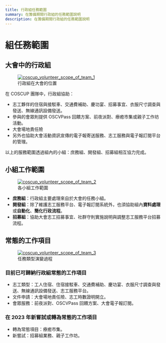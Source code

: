 ```yaml
---
title: 行政組任務範圍
summary: 在籌備期間行政組的任務範圍說明
description: 在籌備期間行政組的任務範圍說明
---
```


# 組任務範圍

## 大會中的行政組

<figure markdown>
  <a href="https://volunteer.coscup.org/doc/docs_instruction_scope_of_team_1.svg">
    <img alt="coscup_volunteer_scope_of_team_1" src="https://volunteer.coscup.org/doc/docs_instruction_scope_of_team_1.svg">
  </a>
  <figcaption>行政組在大會的位置</figcaption>
</figure>

在 COSCUP 團隊中，行政組協助：

- 志工夥伴的住宿與接駁車、交通費補助、慶功宴、招募事宜、衣服尺寸調查與發送、無線通訊設備發送。
- 參與的會眾則提供 OSCVPass 回饋方案、前夜派對、療癒市集或親子工作坊活動。
- 大會場地責任險
- 另外也協助大會活動資訊宣傳的電子報寄送服務、志工服務與電子報訂閱平台的管理。

以上的服務範圍透過組內的小組：庶務組、開發組、招募組相互協力完成。

## 小組工作範圍

<figure markdown>
  <a href="https://volunteer.coscup.org/doc/docs_instruction_scope_of_team_2.svg">
    <img alt="coscup_volunteer_scope_of_team_2" src="https://volunteer.coscup.org/doc/docs_instruction_scope_of_team_2.svg">
  </a>
  <figcaption>各小組工作範圍</figcaption>
</figure>

- **庶務組**：行政組主要處理來自於大會的任務小組。
- **開發組**：除了維護志工服務平台、電子報訂閱系統外，也須協助組內**資料處理**或**自動化**、**簡化行政流程**。
- **招募組**：協助大會志工招募事宜、社群守則實施說明與調整志工服務平台招募流程。

## 常態的工作項目

<figure markdown>
  <a href="https://volunteer.coscup.org/doc/docs_instruction_scope_of_team_3.svg">
    <img alt="coscup_volunteer_scope_of_team_3" src="https://volunteer.coscup.org/doc/docs_instruction_scope_of_team_3.svg">
  </a>
  <figcaption>任務類型演變過程</figcaption>
</figure>

### 目前已可歸納行政組常態的工作項目

- 志工類型：工人住宿、住宿接駁車、交通費補助、慶功宴、衣服尺寸調查與發送、無線通訊設備發送、志工服務平台。
- 文件申請：大會場地責任險、志工時數證明開立。
- 會眾服務：前夜派對、OSCVPass 回饋方案、大會電子報訂閱。

### 在 2023 年新嘗試或轉為常態的工作項目

- 轉為常態項目：療癒市集。
- 新嘗試：招募組業務、親子工作坊。
